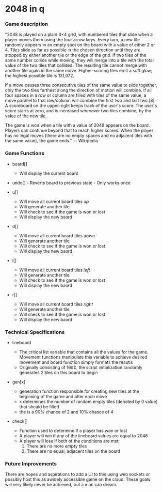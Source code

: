 # 2048 in q

### Game description
"2048 is played on a plain 4×4 grid, with numbered tiles that slide when a player moves them using the four arrow keys. Every turn, a new tile randomly appears in an empty spot on the board with a value of either 2 or 4. Tiles slide as far as possible in the chosen direction until they are stopped by either another tile or the edge of the grid. If two tiles of the same number collide while moving, they will merge into a tile with the total value of the two tiles that collided. The resulting tile cannot merge with another tile again in the same move. Higher-scoring tiles emit a soft glow; the highest possible tile is 131,072.

If a move causes three consecutive tiles of the same value to slide together, only the two tiles farthest along the direction of motion will combine. If all four spaces in a row or column are filled with tiles of the same value, a move parallel to that row/column will combine the first two and last two.[8] A scoreboard on the upper-right keeps track of the user's score. The user's score starts at zero, and is increased whenever two tiles combine, by the value of the new tile.

The game is won when a tile with a value of 2048 appears on the board. Players can continue beyond that to reach higher scores. When the player has no legal moves (there are no empty spaces and no adjacent tiles with the same value), the game ends."
	-- Wikipedia

### Game Functions
- board[]
	- Will display the current board

- undo[]
        - Reverts board to previous state
        - Only works once

- u[]
	- Will move all current board tiles *up*
	- Will generate another tile
	- Will check to see if the game is won or lost
	- Will display the new baord 

- d[]
	- Will move all current board tiles *down*
	- Will generate another tile
	- Will check to see if the game is won or lost
	- Will display the new baord 

- l[]
	- Will move all current board tiles *left*
	- Will generate another tile
	- Will check to see if the game is won or lost
	- Will display the new baord 

- r[]
	- Will move all current board tiles *right*
	- Will generate another tile
	- Will check to see if the game is won or lost
	- Will display the new baord 

### Technical Specifications
- lineboard
	- The critical list variable that contains all the values for the game. Movement functions manipulate this variable to achieve desired movement and board function simply formats the resutls
	- Originally consisting of 16#0, the script initialization randomly generates 2 tiles on this board to begin

- gen[x]
	- generation function responsible for creating new tiles at the beginning of the game and after each move
	- x determines the number of random empty tiles (denoted by 0 value) that should be filled
	- the is a 90% chance of 2 and 10% chance of 4

- check[]
	- Function used to determine if a player has won or lost
	- A player will win if any of the lineboard values are equal to 2048
	- A player will lose if both of the conditions are met:
		1. There are no more empty tiles
		2. There are no equal, adjacent tiles on the board

### Future Improvements
There are hopes and aspirations to add a UI to this using web sockets or possibly host this as awidely accessible game on the cloud. These goals will very likely never be achieved, but a man can dream. 
